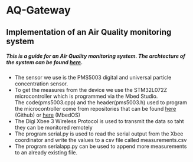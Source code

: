 # AQ-Gateway
## Implementation of an Air Quality monitoring system
##### This is a guide for an Air Quality monitoring system. The archtecture of the system can be found <a href="https://www.dropbox.com/s/tpa260gga2w65ue/sundesmologia.jpg?dl=0">here</a>.
<ul>
<li>The sensor we use is the PMS5003 digital and universal particle concentration sensor.</li> 
<li>To get the measures from the device we use the STM32L072Z microcontroller which is programmed via the Mbed Studio. </li>
The code(pms5003.cpp) and the header(pms5003.h) used to program the microcontroller come from repositories that can be found <a href="https://github.com/janjongboom/mbed-pms5003">here</a> (Github) or <a href="https://os.mbed.com/users/janjongboom/code/pms5003/">here</a> (MbedOS)</li>
<li>The Digi Xbee 3 Wireless Protocol is used to transmit the data so taht they can be monitored remotely</li>
<li>The program serial.py is used to read the serial output from the Xbee coordinator and write the values to a csv file called measurements.csv</li>
<li>The program serialapp.py can be used to append more measurements to an already existing file.</li>





</ul>
